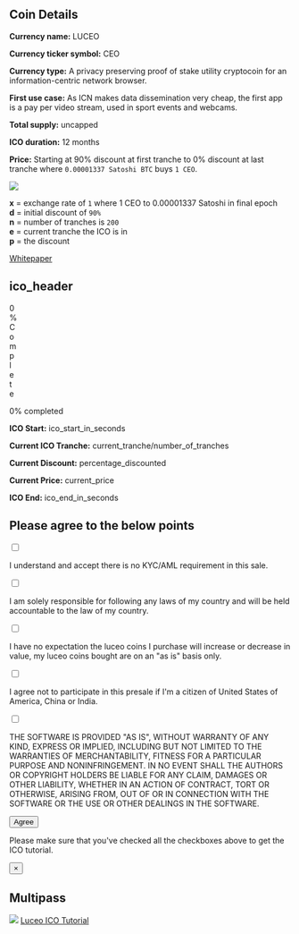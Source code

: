 <div class="container">
    <div class="row">
        <div class="col-md-offset-2 col-md-8 col-sm-offset-2 col-sm-8 col-xs-offset-1 col-xs-10">
            <div class="panel panel-default">
                <div class="panel-body text-center">
                    <h2 class="sub_heading_blue">Coin Details</h2>
                </div>
                <div class="panel-body">
                    <div class="row">
                        <div class="col-md-offset-1 col-md-5 col-xs-12">
                            <p>
                                <b>Currency name:</b> LUCEO
                            </p>
                            <p>
                                <b>Currency ticker symbol:</b> CEO
                            </p>
                            <p>
                                <b>Currency type:</b> A privacy preserving proof of stake utility cryptocoin for an information-centric network browser.
                            </p>
                            <p>
                                <b>First use case:</b> As ICN makes data dissemination very cheap, the first app is a pay per video stream, used in sport events and webcams.
                            </p>
                            <p>
                                <b>Total supply:</b> uncapped
                            </p>
                            <p>
                                <b>ICO duration:</b> 12 months
                            </p>
                        </div>
                        <div class="col-md-5 col-xs-12 light_blue_box">
                            <p>
                                <b>Price:</b> Starting at 90% discount at first tranche to 0% discount at last tranche where <code>0.00001337 Satoshi BTC</code> buys <code>1 CEO</code>.
                            </p>
                            <p>
                                <img src="/svg/equation.svg">
                            </p>
                            <p>
                                <b>x</b> = exchange rate of <code>1</code> where 1 CEO to 0.00001337 Satoshi in final epoch
                                <br/>
                                <b>d</b> = initial discount of <code>90%</code>
                                <br/>
                                <b>n</b> = number of tranches is <code>200</code>
                                <br/>
                                <b>e</b> = current tranche the ICO is in
                                <br/>
                                <b>p</b> = the discount
                            </p>
                        </div>
                    </div>
                    <div class="panel-body">
                        <div class="col-md-offset-3 col-md-6 col-xs-offset-1 col-xs-10">
                            <a class="btn btn-lg btn-primary btn-block" href="/fractalide-whitepaper.pdf">Whitepaper</a>
                        </div>
                    </div>
                </div>
            </div>
        </div>
    </div>
    <div class="row">
        <div class="col-md-offset-2 col-md-8 col-sm-offset-2 col-sm-8 col-xs-offset-1 col-xs-10">
            <div class="panel panel-default">
                <div class="panel-body text-center">
                    <h2 class="sub_heading_blue"><val id="ico_header">ico_header</val></h2>
                </div>
                <div class="panel-body">
                    <div class="row">
                        <div class="col-md-offset-3 col-md-6 col-sm-offset-2 col-sm-8 col-xs-12">
                            <div class="progress">
                                <div id="theprogressbar" class="progress-bar" role="progressbar" aria-valuenow="0" aria-valuemin="0" aria-valuemax="100" style="width: 0%;">
                                    <span class="sr-only">0% Complete</span>
                                </div>
                            </div>                            
                            <div class="text-center">
                                <p id="sale_progress" class="sale_progress">0% completed</p>
                            </div>
                            <p><b>ICO Start:</b> <span class="pull-right"><val id="ico_start">ico_start_in_seconds</val></span></p>
                            <p><b>Current ICO Tranche:</b> <span class="pull-right"><val id="current_tranche">current_tranche</val>/<val id="number_of_tranches">number_of_tranches</val></span></p>
                            <p><b>Current Discount:</b> <span class="pull-right"><val id="percentage_discounted">percentage_discounted</val></span></p>
                            <p><b>Current Price:</b> <span class="pull-right"><val id="current_price">current_price</val></span></p>
                            <p><b>ICO End:</b> <span class="pull-right"><val id="ico_end">ico_end_in_seconds</val></span></p>
                        </div>
                    </div>
                </div>
            </div>
        </div>
    </div>
    <div class="row">
        <div class="col-md-offset-2 col-md-8 col-sm-offset-2 col-sm-8 col-xs-offset-1 col-xs-10">
            <div class="panel panel-default">
                <div class="panel-body text-center">
                    <h2 class="sub_heading_blue">Please agree to the below points</h2>
                </div>
                <div class="panel-body checklist">
                    <div class="row">
                        <div class="col-md-1 col-xs-2 text-right">
                            <label>
                                <input type="checkbox" />
                                <span></span>
                            </label>
                        </div>
                        <div class="col-md-11 col-xs-10">
                            <p>
                                I understand and accept there is no KYC/AML requirement in this sale.
                            </p>
                        </div>
                    </div>
                    <div class="row">
                        <div class="col-md-1 col-xs-2 text-right">
                            <label>
                                <input type="checkbox" />
                                <span></span>
                            </label>
                        </div>
                        <div class="col-md-11 col-xs-10">
                            <p>
                                I am solely responsible for following any laws of my country and will be held accountable to the law of my country.
                            </p>
                        </div>
                    </div>
                    <div class="row">
                        <div class="col-md-1 col-xs-2 text-right">
                            <label>
                                <input type="checkbox" />
                                <span></span>
                            </label>
                        </div>
                        <div class="col-md-11 col-xs-10">
                            <p>
                                I have no expectation the luceo coins I purchase will increase or decrease in value, my luceo coins bought are on an "as is" basis only.
                            </p>
                        </div>
                    </div>
                    <div class="row">
                        <div class="col-md-1 col-xs-2 text-right">
                            <label>
                                <input type="checkbox" />
                                <span></span>
                            </label>
                        </div>
                        <div class="col-md-11 col-xs-10">
                            <p>
                                I agree not to participate in this presale if I'm a citizen of United States of America, China or India.
                            </p>
                        </div>
                    </div>
                    <div class="row">
                        <div class="col-md-1 col-xs-2 text-right">
                            <label>
                                <input type="checkbox" />
                                <span></span>
                            </label>
                        </div>
                        <div class="col-md-11 col-xs-10">
                            <p>
                                THE SOFTWARE IS PROVIDED "AS IS", WITHOUT WARRANTY OF ANY KIND, EXPRESS OR IMPLIED, INCLUDING BUT NOT LIMITED TO THE WARRANTIES OF MERCHANTABILITY, FITNESS FOR A PARTICULAR PURPOSE AND NONINFRINGEMENT. IN NO EVENT SHALL THE AUTHORS OR COPYRIGHT HOLDERS BE LIABLE FOR ANY CLAIM, DAMAGES OR OTHER LIABILITY, WHETHER IN AN ACTION OF CONTRACT, TORT OR OTHERWISE, ARISING FROM, OUT OF OR IN CONNECTION WITH THE SOFTWARE OR THE USE OR OTHER DEALINGS IN THE SOFTWARE.
                            </p>
                        </div>
                    </div>
                </div>
                <div class="panel-body">
                    <div class="row">
                        <div class="col-md-offset-3 col-md-6 col-xs-offset-1 col-xs-10">
                            <p>
                                <button class="btn btn-lg btn-primary btn-block" type="button" data-toggle="modal" data-target="#presaleAddressModal" id="btnSubmit">Agree</button>
                            </p>
                        </div>
                    </div>
                    <div class="row">
                        <div class="col-md-12 col-xs-12">
                            <p id="warning_message">
                                Please make sure that you've checked all the checkboxes above to get the ICO tutorial.
                            </p>
                        </div>
                    </div>
                </div>
            </div>
        </div>
    </div>
</div>

<div class="modal fade" id="presaleAddressModal" tabindex="-1" role="dialog" aria-labelledby="presaleAddressModalLabel">
    <div class="modal-dialog" role="document">
        <div class="modal-content">
            <div class="modal-body">
                <button type="button" class="close" data-dismiss="modal" aria-label="Close"><span aria-hidden="true">&times;</span></button>
                <h2 class="modal-title sub_heading_blue text-center" id="myModalLabel">Multipass</h2>
                <a href="/ico/tutorial"><img class="multipass"  src="/img/multipass.jpg"/></a>
                <a class="btn btn-lg btn-primary btn-block" href="/ico/tutorial">Luceo ICO Tutorial</a>
            </div>
        </div>
    </div>
</div>

<script src="/js/ico.js"></script>
